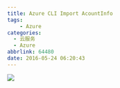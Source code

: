 ```yaml
---
title: Azure CLI Import AcountInfo
tags: 
    - Azure
categories:
  - 云服务
  - Azure
abbrlink: 64480
date: 2016-05-24 06:20:43
---
```


![](http://samzong.oss-cn-shenzhen.aliyuncs.com/2016/05/D50E240D-1468-486F-8CA7-C5D3DC7463DE.png)
